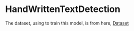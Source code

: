 # HandWrittenTextDetection
The dataset, using to train this model, is from here, [Dataset](https://www.kaggle.com/datasets/nibinv23/iam-handwriting-word-database)
